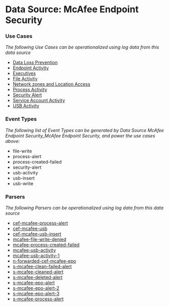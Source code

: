 Data Source: McAfee Endpoint Security
=====================================

### Use Cases

_The following Use Cases can be operationalized using log data from this data source_

* [Data Loss Prevention](usecase_data_loss_prevention.md)
* [Endpoint Activity](usecase_endpoint_activity.md)
* [Executives](usecase_executives.md)
* [File Activity](usecase_file_activity.md)
* [Network zones and Location Access](usecase_network_zones_and_location_access.md)
* [Process Activity](usecase_process_activity.md)
* [Security Alert](usecase_security_alert.md)
* [Service Account Activity](usecase_service_account_activity.md)
* [USB Activity](usecase_usb_activity.md)


### Event Types

_The following list of Event Types can be generated by Data Source McAfee Endpoint Security_McAfee Endpoint Security, and power the use cases above:_

- file-write
- process-alert
- process-created-failed
- security-alert
- usb-activity
- usb-insert
- usb-write


### Parsers

_The following Parsers can be operationalized using log data from this data source_

* [cef-mcafee-process-alert](parserContent_cef-mcafee-process-alert.md)
* [cef-mcafee-usb](parserContent_cef-mcafee-usb.md)
* [cef-mcafee-usb-insert](parserContent_cef-mcafee-usb-insert.md)
* [mcafee-file-write-denied](parserContent_mcafee-file-write-denied.md)
* [mcafee-process-created-failed](parserContent_mcafee-process-created-failed.md)
* [mcafee-usb-activity](parserContent_mcafee-usb-activity.md)
* [mcafee-usb-activity-1](parserContent_mcafee-usb-activity-1.md)
* [n-forwarded-cef-mcafee-epo](parserContent_n-forwarded-cef-mcafee-epo.md)
* [s-mcafee-clean-failed-alert](parserContent_s-mcafee-clean-failed-alert.md)
* [s-mcafee-cleaned-alert](parserContent_s-mcafee-cleaned-alert.md)
* [s-mcafee-deleted-alert](parserContent_s-mcafee-deleted-alert.md)
* [s-mcafee-epo-alert](parserContent_s-mcafee-epo-alert.md)
* [s-mcafee-epo-alert-2](parserContent_s-mcafee-epo-alert-2.md)
* [s-mcafee-epo-alert-3](parserContent_s-mcafee-epo-alert-3.md)
* [s-mcafee-process-alert](parserContent_s-mcafee-process-alert.md)
